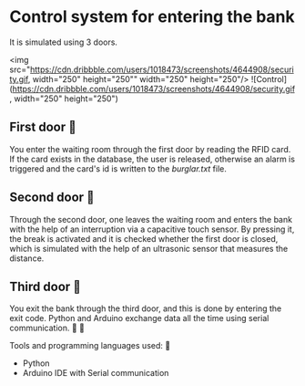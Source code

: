 # Control system for entering the bank

It is simulated using 3 doors.

<img src="https://cdn.dribbble.com/users/1018473/screenshots/4644908/security.gif, width="250" height="250"" width="250" height="250"/>
![Control](https://cdn.dribbble.com/users/1018473/screenshots/4644908/security.gif, width="250" height="250")

## First door :door:

You enter the waiting room through the first door by reading the RFID card. If the card exists in the database, the user is released, otherwise an alarm is triggered and the card's id is written to the _burglar.txt_ file.

## Second door :door:

Through the second door, one leaves the waiting room and enters the bank with the help of an interruption via a capacitive touch sensor. By pressing it, the break is activated and it is checked whether the first door is closed, which is simulated with the help of an ultrasonic sensor that measures the distance.

## Third door :door:

You exit the bank through the third door, and this is done by entering the exit code. Python and Arduino exchange data all the time using serial communication. :bank: :safety_vest:

Tools and programming languages ​​used: :toolbox:

- Python
- Arduino IDE with Serial communication

